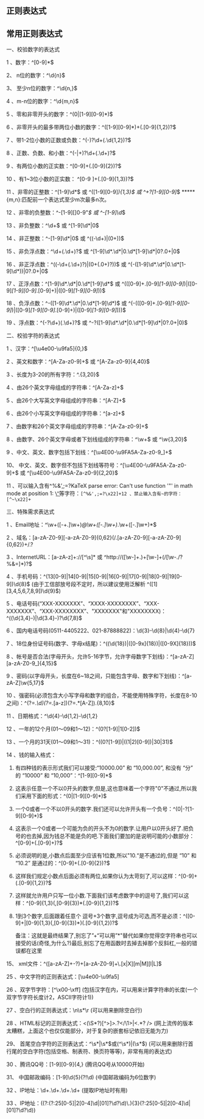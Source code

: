 正则表达式
---


## 常用正则表达式

一、校验数字的表达式

1 、数字：^[0-9]*$

2、 n位的数字：^\d{n}$

3、 至少n位的数字：^\d{n,}$

4 、m-n位的数字：^\d{m,n}$

5 、零和非零开头的数字：^(0|[1-9][0-9]*)$

6 、非零开头的最多带两位小数的数字：^([1-9][0-9]*)+(.[0-9]{1,2})?$

7 、带1-2位小数的正数或负数：^(\-)?\d+(\.\d{1,2})?$

8 、正数、负数、和小数：^(\-|\+)?\d+(\.\d+)?$

9 、有两位小数的正实数：^[0-9]+(.[0-9]{2})?$

10 、有1~3位小数的正实数： ^[0-9 ]+(.[0-9]{1,3})?$

11 、非零的正整数：^[1-9]\d*$ 或 ^([1-9][0-9]*){1,3}$ 或 ^\+?[1-9][0-9]*$ *****{m,n}:匹配前一个表达式至少m次最多n次。

12 、非零的负整数：^\-[1-9][]0-9"*$ 或 ^-[1-9]\d*$

13 、非负整数：^\d+$ 或 ^[1-9]\d*|0$

14 、非正整数：^-[1-9]\d*|0$ 或 ^((-\d+)|(0+))$

15 、非负浮点数：^\d+(\.\d+)?$ 或 ^[1-9]\d*\.\d*|0\.\d*[1-9]\d*|0?\.0+|0$

16 、非正浮点数：^((-\d+(\.\d+)?)|(0+(\.0+)?))$ 或 ^(-([1-9]\d*\.\d*|0\.\d*[1-9]\d*))|0?\.0+|0$

17 、正浮点数：^[1-9]\d*\.\d*|0\.\d*[1-9]\d*$ 或 ^(([0-9]+\.[0-9]*[1-9][0-9]*)|([0-9]*[1-9][0-9]*\.[0-9]+)|([0-9]*[1-9][0-9]*))$

18 、负浮点数：^-([1-9]\d*\.\d*|0\.\d*[1-9]\d*)$ 或 ^(-(([0-9]+\.[0-9]*[1-9][0-9]*)|([0-9]*[1-9][0-9]*\.[0-9]+)|([0-9]*[1-9][0-9]*)))$

19 、浮点数：^(-?\d+)(\.\d+)?$ 或 ^-?([1-9]\d*\.\d*|0\.\d*[1-9]\d*|0?\.0+|0)$


二、校验字符的表达式

1 、汉字：^[\u4e00-\u9fa5]{0,}$

2 、英文和数字：^[A-Za-z0-9]+$ 或 ^[A-Za-z0-9]{4,40}$

3 、长度为3-20的所有字符：^.{3,20}$

4 、由26个英文字母组成的字符串：^[A-Za-z]+$

5 、由26个大写英文字母组成的字符串：^[A-Z]+$

6 、由26个小写英文字母组成的字符串：^[a-z]+$

7 、由数字和26个英文字母组成的字符串：^[A-Za-z0-9]+$

8 、由数字、26个英文字母或者下划线组成的字符串：^\w+$ 或 ^\w{3,20}$

9 、中文、英文、数字包括下划线：^[\u4E00-\u9FA5A-Za-z0-9_]+$

10、 中文、英文、数字但不包括下划线等符号：^[\u4E00-\u9FA5A-Za-z0-9]+$ 或 ^[\u4E00-\u9FA5A-Za-z0-9]{2,20}$

11 、可以输入含有^%&’,;=?KaTeX parse error: Can't use function '\"' in math mode at position 1: \̲"̲等字符：`[^%&',;=?\x22]+12 、禁止输入含有~的字符：[^~\x22]+`


三、特殊需求表达式

1 、Email地址：^\w+([-+.]\w+)*@\w+([-.]\w+)*\.\w+([-.]\w+)*$

2 、域名：[a-zA-Z0-9][-a-zA-Z0-9]{0,62}(/.[a-zA-Z0-9][-a-zA-Z0-9]{0,62})+/.?

3 、InternetURL：[a-zA-z]+://[^\s]* 或 ^http://([\w-]+\.)+[\w-]+(/[\w-./?%&=]*)?$

4 、手机号码：^(13[0-9]|14[0-9]|15[0-9]|16[0-9]|17[0-9]|18[0-9]|19[0-9])\d{8}$ (由于工信部放号段不定时，所以建议使用泛解析 ^([1][3,4,5,6,7,8,9])\d{9}$)

5 、电话号码(“XXX-XXXXXXX”、“XXXX-XXXXXXXX”、“XXX-XXXXXXX”、“XXX-XXXXXXXX”、"XXXXXXX"和"XXXXXXXX)：^(\(\d{3,4}-)|\d{3.4}-)?\d{7,8}$

6 、国内电话号码(0511-4405222、021-87888822)：\d{3}-\d{8}|\d{4}-\d{7}


7 、18位身份证号码(数字、字母x结尾)：^((\d{18})|([0-9x]{18})|([0-9X]{18}))$

8 、帐号是否合法(字母开头，允许5-16字节，允许字母数字下划线)：^[a-zA-Z][a-zA-Z0-9_]{4,15}$

9 、密码(以字母开头，长度在6~18之间，只能包含字母、数字和下划线)：^[a-zA-Z]\w{5,17}$

10 、强密码(必须包含大小写字母和数字的组合，不能使用特殊字符，长度在8-10之间)：^(?=.*\d)(?=.*[a-z])(?=.*[A-Z]).{8,10}$

11 、日期格式：^\d{4}-\d{1,2}-\d{1,2}

12 、一年的12个月(01～09和1～12)：^(0?[1-9]|1[0-2])$

13 、一个月的31天(01～09和1～31)：^((0?[1-9])|((1|2)[0-9])|30|31)$

14 、钱的输入格式：

1. 有四种钱的表示形式我们可以接受:“10000.00” 和 “10,000.00”, 和没有 “分” 的 “10000” 和 “10,000”：^[1-9][0-9]*$

2. 这表示任意一个不以0开头的数字,但是,这也意味着一个字符"0"不通过,所以我们采用下面的形式：^(0|[1-9][0-9]*)$

3. 一个0或者一个不以0开头的数字.我们还可以允许开头有一个负号：^(0|-?[1-9][0-9]*)$

4. 这表示一个0或者一个可能为负的开头不为0的数字.让用户以0开头好了.把负号的也去掉,因为钱总不能是负的吧.下面我们要加的是说明可能的小数部分：^[0-9]+(.[0-9]+)?$

5. 必须说明的是,小数点后面至少应该有1位数,所以"10.“是不通过的,但是 “10” 和 “10.2” 是通过的：^[0-9]+(.[0-9]{2})?$

6. 这样我们规定小数点后面必须有两位,如果你认为太苛刻了,可以这样：^[0-9]+(.[0-9]{1,2})?$

7. 这样就允许用户只写一位小数.下面我们该考虑数字中的逗号了,我们可以这样：^[0-9]{1,3}(,[0-9]{3})*(.[0-9]{1,2})?$

8. 1到3个数字,后面跟着任意个 逗号+3个数字,逗号成为可选,而不是必须：^([0-9]+|[0-9]{1,3}(,[0-9]{3})*)(.[0-9]{1,2})?$

   备注：这就是最终结果了,别忘了”+“可以用”*"替代如果你觉得空字符串也可以接受的话(奇怪,为什么?)最后,别忘了在用函数时去掉去掉那个反斜杠,一般的错误都在这里

15、 xml文件：^([a-zA-Z]+-?)+[a-zA-Z0-9]+\\.[x|X][m|M][l|L]$

25 、中文字符的正则表达式：[\u4e00-\u9fa5]

26 、双字节字符：[^\x00-\xff] (包括汉字在内，可以用来计算字符串的长度(一个双字节字符长度计2，ASCII字符计1))

27 、空白行的正则表达式：\n\s*\r (可以用来删除空白行)

28 、HTML标记的正则表达式：<(\S*?)[^>]*>.*?</\1>|<.*? /> (网上流传的版本太糟糕，上面这个也仅仅能部分，对于复杂的嵌套标记依旧无能为力)

29、 首尾空白字符的正则表达式：^\s*|\s*$或(^\s*)|(\s*$) (可以用来删除行首行尾的空白字符(包括空格、制表符、换页符等等)，非常有用的表达式)

30 、腾讯QQ号：[1-9][0-9]{4,} (腾讯QQ号从10000开始)

31、 中国邮政编码：[1-9]\d{5}(?!\d) (中国邮政编码为6位数字)

32 、IP地址：\d+\.\d+\.\d+\.\d+ (提取IP地址时有用)

33 、IP地址：((?:(?:25[0-5]|2[0-4]\\d|[01]?\\d?\\d)\\.){3}(?:25[0-5]|2[0-4]\\d|[01]?\\d?\\d))



